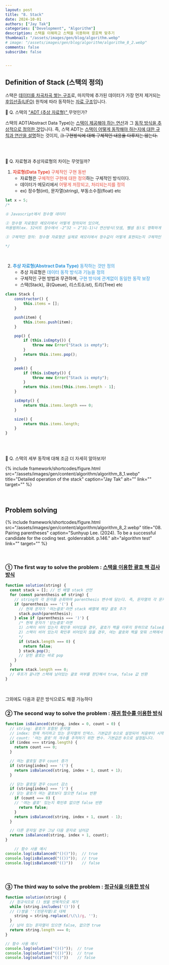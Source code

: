 ```yaml
---
layout: post
title: "8. Stack"
date: 2024-10-01
authors: ["Jay Tak"]
categories: ["Development", "Algorithm"]
description: 스택을 이해하고 스택을 이용하여 괄호짝 맞추기
thumbnail: "/assets/images/gen/blog/algorithm.webp"
# image: "/assets/images/gen/blog/algorithm/algorithm_8_2.webp"
comments: false
subscribe: false


---
```


## Definition of Stack (스택의 정의)

스택은 [데이터를 차곡차곡 쌓는 구조](#)로, 마지막에 추가된 데이터가 가장 먼저 제거되는 [후입선출(LIFO)](#) 원칙에 따라 동작하는 [자료 구조](#)입니다. <br>

🧐 Q. 스택의 ["ADT (추상 자료형)" ](#) 무엇인가? <br>

스택의 ADT(Abstract Data Type)는 [스택이 제공해야 하는 연산](#)과 그 [동작 방식을 추상적으로 정의한 것](#)입니다. 즉, 스택 ADT는 [스택이 어떻게 동작해야 하는지에 대한 규칙과 연산을 설명](#)하는 것이지, ~~그 구현방식에 대해 구체적인 내용을 다루지는 않는다.~~ 

<br><br>

🧐 Q. 자료형과 추상자료형의 차이는 무엇일까?  <br>

1. <span style="color:#e74c3c">**자료형(Data Type)** 구체적인 구현 동반</span>
   - 자료형은 <span style="color:#e74c3c">구체적인 구현에 대한 정의</span>하는 구체적인 방식이다.
   - 데이터가 메모리에서 <span style="color:#e74c3c">어떻게 저장되고, 처리되는지를 정의</span>
   - ex) 정수형(int), 문자열(string), 부동소수점(float) etc

```javascript
let x = 5; 
/* 

① Javascript에서 정수형 데이터

② 정수형 자료형은 메모리에서 어떻게 정의되어 있으며, 
허용범위(ex. 32비트 정수에서 -2^32 ~ 2^31-1)나 연산방식(덧셈, 뺄셈 등)도 명확하게 정의되어 있다.

③ 구체적인 정의: 정수형 자료형은 실제로 메모리에서 정수값이 어떻게 표현되는지 구체적인 메모리 크기와 범위를 정의하고 있다.

*/
```

<br>

2. <span style="color:#3498db">**추상 자료형(Abstract Data Type)** 동작하는 것만 정의</span>
   - 추상 자료형은 <span style="color:#3498db">데이터 동작 방식과 기능을 정의</span>
   - 구체적인 구현 방법과 무관하며, <span style="color:#3498db">구현 방식에 관계없이 동일한 동작 보장</span>
   - 스택(Stack), 큐(Queue), 리스트(List), 트리(Tree) etc

```javascript
class Stack {
    constructor() {
        this.items = [];
    }

    push(item) {
        this.items.push(item);
    }

    pop() {
        if (this.isEmpty()) {
            throw new Error("Stack is empty");
        }
        return this.items.pop();
    }

    peek() {
        if (this.isEmpty()) {
            throw new Error("Stack is empty");
        }
        return this.items[this.items.length - 1];
    }

    isEmpty() {
        return this.items.length === 0;
    }

    size() {
        return this.items.length;
    }
}

```

<br><br>

🧐 Q. 스택의 세부 동작에 대해 조금 더 자세히 알아보자!  <br>

{% include framework/shortcodes/figure.html src="/assets/images/gen/content/algorithm/algorithm_8_1.webp" title="Detailed operation of the stack" caption="Jay Tak" alt="" link="" target="" %}

<br>

## Problem solving 

{% include framework/shortcodes/figure.html src="/assets/images/gen/content/algorithm/algorithm_8_2.webp" title="08. Pairing parentheses" caption="Sunhyup Lee. (2024). To be a successful candidate for the coding test. goldenrabbit. p.146." alt="algorithm test" link="" target="" %}

<br>

### ① The first way to solve the problem :  [스택을 이용한 괄호 짝 검사 방식 ](#) 

```javascript
function solution(string) {
  const stack = []; // 빈 배열 stack 선언
  for (const parenthesis of string) { 
    // string의 각 문자를 순회하며 parenthesis 변수에 담는다. 즉, 문자열의 각 문자를 하나씩 처리
    if (parenthesis === '(') { 
      // 현재 문자가 '여는괄호'라면 stack 배열에 해당 괄호 추가
      stack.push(parenthesis);
    } else if (parenthesis === ')') { 
      /* 현재 문자가 '닫는괄호'라면 
      1) 스택이 비어 있는지 확인후 비어있을 경우, 괄호가 짝을 이루지 못하므로 false를 반환
      2) 스택이 비어 있는지 확인후 비어있지 않을 경우, 여는 괄호와 짝을 맞춰 스택에서 여는 괄호를 pop
      */ 
      if (stack.length === 0) {
        return false;
      } stack.pop(); 
      // 닫힌 괄호는 바로 pop
    }
  }
  return stack.length === 0;
  // 루프가 끝나면 스택에 남아있는 괄호 여부를 판단해서 true, false 값 반환
}
```

<br>

그외에도 다음과 같은 방식으로도 해결 가능하다 <br>

### ② The second way to solve the problem :  [ 재귀 함수를 이용한 방식 ](#) 

```javascript
function isBalanced(string, index = 0, count = 0) {
  // string: 괄호가 포함된 문자열
  // index: 현재 처리하고 있는 문자열의 인덱스. 기본값은 0으로 설정되어 처음부터 시작
  // count: '여는 괄호'의 개수를 추적하기 위한 변수. 기본값은 0으로 설정됩니다.
  if (index === string.length) {
    return count === 0;
  }

  // 여는 괄호일 경우 count 증가
  if (string[index] === '(') {
    return isBalanced(string, index + 1, count + 1);
  }

  // 닫는 괄호일 경우 count 감소
  if (string[index] === ')') {
  // 닫는 괄호가 여는 괄호보다 많으면 false 반환
    if (count === 0) {
	// '여는 괄호' 있는지 확인후 없으면 false 반환
      return false;
    }
    return isBalanced(string, index + 1, count - 1);
  }

  // 다른 문자일 경우 그냥 다음 문자로 넘어감
  return isBalanced(string, index + 1, count);
}

	// 함수 사용 예시
console.log(isBalanced("()()"));  // true
console.log(isBalanced("(())"));  // true
console.log(isBalanced("(()"))    // false

```

<br>

### ③ The third way to solve the problem :  [ 정규식을 이용한 방식 ](#) 

```javascript
function solution(string) {
  // 정규식으로 () 쌍을 반복적으로 제거
  while (string.includes('()')) {
  // ()쌍을 ''(빈문자열)로 대체
    string = string.replace(/\(\)/g, '');
  }
  // 남아 있는 문자열이 있으면 false, 없으면 true
  return string.length === 0;
}

// 함수 사용 예시
console.log(solution("()()"));  // true
console.log(solution("(())"));  // true
console.log(solution("(()"))    // false

```

<br><br>